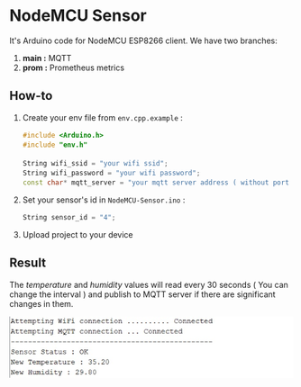 # NodeMCU Sensor

It's Arduino code for NodeMCU ESP8266 client. We have two branches:

1. **main :** MQTT
2. **prom :** Prometheus metrics

## How-to

1. Create your env file from `env.cpp.example` :

   ```cpp
   #include <Arduino.h>
   #include "env.h"

   String wifi_ssid = "your wifi ssid";
   String wifi_password = "your wifi password";
   const char* mqtt_server = "your mqtt server address ( without port number )";
   ```

2. Set your sensor's id in `NodeMCU-Sensor.ino` :

   ```cpp
   String sensor_id = "4";
   ```

3. Upload project to your device

## Result

The _temperature_ and _humidity_ values will read every 30 seconds ( You can change the interval ) and publish to MQTT server if there are significant changes in them.

![result](.github/result.jpg)
